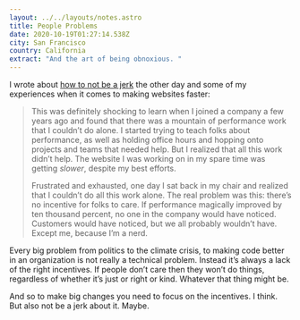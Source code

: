 ```yaml
---
layout: ../../layouts/notes.astro
title: People Problems
date: 2020-10-19T01:27:14.538Z
city: San Francisco
country: California
extract: "And the art of being obnoxious. "
---
```


I wrote about [how to not be a jerk](https://css-tricks.com/people-problems/) the other day and some of my experiences when it comes to making websites faster:

> This was definitely shocking to learn when I joined a company a few years ago and found that there was a mountain of performance work that I couldn’t do alone. I started trying to teach folks about performance, as well as holding office hours and hopping onto projects and teams that needed help. But I realized that all this work didn’t help. The website I was working on in my spare time was getting _slower_, despite my best efforts.
>
> Frustrated and exhausted, one day I sat back in my chair and realized that I couldn’t do all this work alone. The real problem was this: there’s no incentive for folks to care. If performance magically improved by ten thousand percent, no one in the company would have noticed. Customers would have noticed, but we all probably wouldn’t have. Except me, because I’m a nerd.

Every big problem from politics to the climate crisis, to making code better in an organization is not really a technical problem. Instead it’s always a lack of the right incentives. If people don’t care then they won’t do things, regardless of whether it’s just or right or kind. Whatever that thing might be.

And so to make big changes you need to focus on the incentives. I think. But also not be a jerk about it. Maybe.
